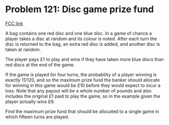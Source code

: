 # Problem 121: Disc game prize fund

[FCC link](https://www.freecodecamp.org/learn/coding-interview-prep/project-euler/problem-121-disc-game-prize-fund)

A bag contains one red disc and one blue disc. In a game of chance a player
takes a disc at random and its colour is noted. After each turn the disc is
returned to the bag, an extra red disc is added, and another disc is taken at
random.

The player pays £1 to play and wins if they have taken more blue discs than red
discs at the end of the game.

If the game is played for four turns, the probability of a player winning is
exactly 11/120, and so the maximum prize fund the banker should allocate for
winning in this game would be £10 before they would expect to incur a loss. Note
that any payout will be a whole number of pounds and also includes the original
£1 paid to play the game, so in the example given the player actually wins £9.

Find the maximum prize fund that should be allocated to a single game in which
fifteen turns are played.
